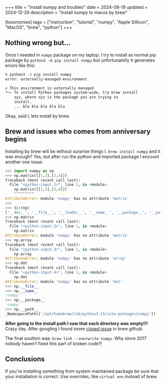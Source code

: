 +++
title = "Install numpy and troubles"
date = 2024-08-19
updated = 2024-12-26
description = "Install numpy to macos by brew"

[taxonomies]
tags = ["instruction", "tutorial", "numpy", "Apple Sillicon", "MacOS", "brew", "python"]
+++

## Nothing wrong but...

Once I needed in `numpy` package on my laptop. I try to install as normal pip package by `python3 -m pip install numpy` but unfortunatelly it generates errors like this:

```zsh
% python3 -m pip install numpy
error: externally-managed-environment

× This environment is externally managed
╰─> To install Python packages system-wide, try brew install
    xyz, where xyz is the package you are trying to
    install.
    ... bla bla bla bla bla
```

Okay, said I, lets install by brew.

## Brew and issues who comes from anniversary begins

Installing by brew will be without surprise things I. `brew install numpy` and it was enough? Yes, but after run the python and imported package I encount another one issue:

```python
>>> import numpy as np
>>> np.matrix([[1,2],[3,4]])
Traceback (most recent call last):
  File "<python-input-1>", line 1, in <module>
    np.matrix([[1,2],[3,4]])
    ^^^^^^^^^
AttributeError: module 'numpy' has no attribute 'matrix'
>>> 
>>> dir(np)
['__doc__', '__file__', '__loader__', '__name__', '__package__', '__path__', '__spec__']
>>> np.matrix
Traceback (most recent call last):
  File "<python-input-2>", line 1, in <module>
    np.matrix
AttributeError: module 'numpy' has no attribute 'matrix'
>>> np.array
Traceback (most recent call last):
  File "<python-input-3>", line 1, in <module>
    np.array
AttributeError: module 'numpy' has no attribute 'array'
>>> np.dot
Traceback (most recent call last):
  File "<python-input-4>", line 1, in <module>
    np.dot
AttributeError: module 'numpy' has no attribute 'dot'
>>> np.__file__
>>> np.__name__
'numpy'
>>> np.__package__
'numpy'
>>> np.__path__
_NamespacePath(['/opt/homebrew/lib/python3.13/site-packages/numpy'])
```

**After going to the install path I saw that each directory was empty!!!** Crazy day. After googling I found some [closed issue](https://github.com/Homebrew/homebrew-core/issues/15698) in brew github.

The final soultion was: `brew link --overwrite numpy`. Why since 2017 nobody haven't fixed this part of broken code?!

## Conclusions

If you're installing something from system maintained package be sure that your installation is correct. Use overrides, like `virtual env` instead of brew.
